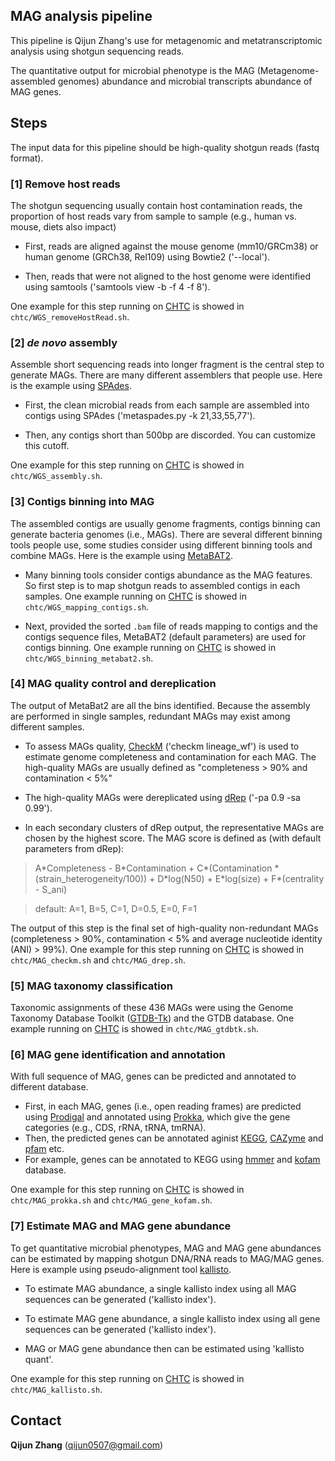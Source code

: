 ## MAG analysis pipeline

This pipeline is Qijun Zhang's use for metagenomic and metatranscriptomic analysis using shotgun sequencing reads.

The quantitative output for microbial phenotype is the MAG (Metagenome-assembled genomes) abundance and microbial transcripts abundance of MAG genes.

## Steps

The input data for this pipeline should be high-quality shotgun reads (fastq format).

### [1] Remove host reads

The shotgun sequencing usually contain host contamination reads, the proportion of host reads vary from sample to sample (e.g., human vs. mouse, diets also impact)

- First, reads are aligned against the mouse genome (mm10/GRCm38) or human genome (GRCh38, Rel109) using Bowtie2 ('--local').

- Then, reads that were not aligned to the host genome were identified using samtools ('samtools view -b -f 4 -f 8'). 

One example for this step running on [CHTC](https://chtc.cs.wisc.edu/) is showed in `chtc/WGS_removeHostRead.sh`.


### [2] *de novo* assembly

Assemble short sequencing reads into longer fragment is the central step to generate MAGs. There are many different assemblers that people use. Here is the example using [SPAdes](https://github.com/ablab/spades). 

- First, the clean microbial reads from each sample are assembled into contigs using SPAdes ('metaspades.py -k 21,33,55,77').

- Then, any contigs short than 500bp are discorded. You can customize this cutoff. 

One example for this step running on [CHTC](https://chtc.cs.wisc.edu/) is showed in `chtc/WGS_assembly.sh`.

### [3] Contigs binning into MAG

The assembled contigs are usually genome fragments, contigs binning can generate bacteria genomes (i.e., MAGs). There are several different binning tools people use, some studies consider using different binning tools and combine MAGs. Here is the example using [MetaBAT2](https://bioconda.github.io/recipes/metabat2/README.html).

- Many binning tools consider contigs abundance as the MAG features. So first step is to map shotgun reads to assembled contigs in each samples. One example running on [CHTC](https://chtc.cs.wisc.edu/) is showed in `chtc/WGS_mapping_contigs.sh`.

- Next, provided the sorted `.bam` file of reads mapping to contigs and the contigs sequence files, MetaBAT2 (default parameters) are used for contigs binning. One example running on [CHTC](https://chtc.cs.wisc.edu/) is showed in `chtc/WGS_binning_metabat2.sh`.


### [4] MAG quality control and dereplication

The output of MetaBat2 are all the bins identified. Because the assembly are performed in single samples, redundant MAGs may exist among different samples.

- To assess MAGs quality, [CheckM](https://github.com/Ecogenomics/CheckM) ('checkm lineage_wf') is used to estimate genome completeness and contamination for each MAG. The high-quality MAGs are usually defined as "completeness > 90% and contamination < 5%"

- The high-quality MAGs were dereplicated using [dRep](https://github.com/MrOlm/drep) ('-pa 0.9 -sa 0.99'). 

- In each secondary clusters of dRep output, the representative MAGs are chosen by the highest score. The MAG score is defined as (with default parameters from dRep):

>  A\*Completeness - B\*Contamination + C\*(Contamination * (strain_heterogeneity/100)) + D\*log(N50) + E\*log(size) + F\*(centrality - S_ani)

> default: A=1, B=5, C=1, D=0.5, E=0, F=1


The output of this step is the final set of high-quality non-redundant MAGs (completeness > 90%, contamination < 5% and average nucleotide identity (ANI) > 99%). One example for this step running on [CHTC](https://chtc.cs.wisc.edu/) is showed in `chtc/MAG_checkm.sh` and `chtc/MAG_drep.sh`.

### [5] MAG taxonomy classification

Taxonomic assignments of these 436 MAGs were using the Genome Taxonomy Database Toolkit ([GTDB-Tk](https://github.com/Ecogenomics/GTDBTk)) and the GTDB database. One example running on [CHTC](https://chtc.cs.wisc.edu/) is showed in `chtc/MAG_gtdbtk.sh`.


### [6] MAG gene identification and annotation

With full sequence of MAG, genes can be predicted and annotated to different database.

- First, in each MAG, genes (i.e., open reading frames) are predicted using [Prodigal](https://github.com/hyattpd/Prodigal) and annotated using [Prokka](https://github.com/tseemann/prokka), which give the gene categories (e.g., CDS, rRNA, tRNA, tmRNA).
- Then, the predicted genes can be annotated aginist [KEGG](https://www.genome.jp/kegg/), [CAZyme](http://www.cazy.org/) and [pfam](http://pfam.xfam.org/) etc.
- For example, genes can be annotated to KEGG using [hmmer](http://hmmer.org/) and [kofam](https://github.com/takaram/kofam_scan) database.

One example for this step running on [CHTC](https://chtc.cs.wisc.edu/) is showed in `chtc/MAG_prokka.sh` and `chtc/MAG_gene_kofam.sh`.

### [7] Estimate MAG and MAG gene abundance

To get quantitative microbial phenotypes, MAG and MAG gene abundances can be estimated by mapping shotgun DNA/RNA reads to MAG/MAG genes. Here is example using pseudo-alignment tool [kallisto](https://github.com/pachterlab/kallisto).

- To estimate MAG abundance, a single kallisto index using all MAG sequences can be generated ('kallisto index').

- To estimate MAG gene abundance, a single kallisto index using all gene sequences can be generated ('kallisto index').

- MAG or MAG gene abundance then can be estimated using 'kallisto quant'.

One example for this step running on [CHTC](https://chtc.cs.wisc.edu/) is showed in `chtc/MAG_kallisto.sh`.


## Contact
**Qijun Zhang** (qijun0507@gmail.com)